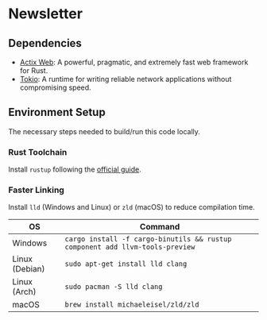 # Newsletter

## Dependencies
- [Actix Web](https://actix.rs/ "actix.rs"): A powerful, pragmatic, and extremely fast web framework for Rust.
- [Tokio](https://tokio.rs/ "tokio.rs"): A runtime for writing reliable network applications without compromising speed.

## Environment Setup
The necessary steps needed to build/run this code locally.

### Rust Toolchain
Install `rustup` following the [official guide](https://www.rust-lang.org/tools/install "rust-lang.org").

### Faster Linking 
Install `lld` (Windows and Linux) or `zld` (macOS) to reduce compilation time.

| OS             | Command                                                                      |
|----------------|------------------------------------------------------------------------------|
| Windows        | `cargo install -f cargo-binutils && rustup component add llvm-tools-preview` |
| Linux (Debian) | `sudo apt-get install lld clang`                                             |
| Linux (Arch)   | `sudo pacman -S lld clang`                                                   |
| macOS          | `brew install michaeleisel/zld/zld`                                          |
